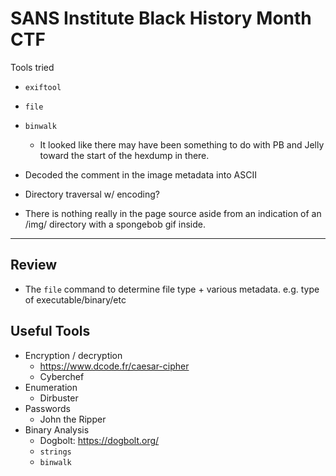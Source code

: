 # SANS Institute Black History Month CTF

Tools tried
- `exiftool`
- `file`
- `binwalk`
	- It looked like there may have been something to do with PB and Jelly toward the start of the hexdump in there.
- Decoded the comment in the image metadata into ASCII

- Directory traversal w/ encoding?
- There is nothing really in the page source aside from an indication of an /img/ directory with a spongebob gif inside.

---
## Review
- The `file` command to determine file type + various metadata. e.g. type of executable/binary/etc

## Useful Tools
- Encryption / decryption
	- https://www.dcode.fr/caesar-cipher
	- Cyberchef
- Enumeration
	- Dirbuster
- Passwords
	- John the Ripper
- Binary Analysis
	- Dogbolt: https://dogbolt.org/
	- `strings`
	- `binwalk`
